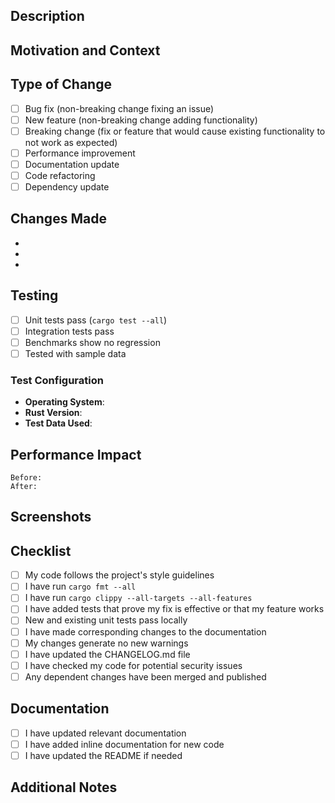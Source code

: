 ## Description
<!-- Describe your changes in detail -->

## Motivation and Context
<!-- Why is this change required? What problem does it solve? -->
<!-- Link to issue: Fixes #(issue number) -->

## Type of Change
<!-- Mark relevant options with "x" -->
- [ ] Bug fix (non-breaking change fixing an issue)
- [ ] New feature (non-breaking change adding functionality)
- [ ] Breaking change (fix or feature that would cause existing functionality to not work as expected)
- [ ] Performance improvement
- [ ] Documentation update
- [ ] Code refactoring
- [ ] Dependency update

## Changes Made
<!-- List the main changes -->
-
-
-

## Testing
<!-- Describe the tests you ran -->
- [ ] Unit tests pass (`cargo test --all`)
- [ ] Integration tests pass
- [ ] Benchmarks show no regression
- [ ] Tested with sample data

### Test Configuration
- **Operating System**:
- **Rust Version**:
- **Test Data Used**:

## Performance Impact
<!-- If applicable, include benchmark results -->
```
Before:
After:
```

## Screenshots
<!-- If applicable, add screenshots -->

## Checklist
- [ ] My code follows the project's style guidelines
- [ ] I have run `cargo fmt --all`
- [ ] I have run `cargo clippy --all-targets --all-features`
- [ ] I have added tests that prove my fix is effective or that my feature works
- [ ] New and existing unit tests pass locally
- [ ] I have made corresponding changes to the documentation
- [ ] My changes generate no new warnings
- [ ] I have updated the CHANGELOG.md file
- [ ] I have checked my code for potential security issues
- [ ] Any dependent changes have been merged and published

## Documentation
- [ ] I have updated relevant documentation
- [ ] I have added inline documentation for new code
- [ ] I have updated the README if needed

## Additional Notes
<!-- Any additional information that reviewers should know -->